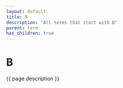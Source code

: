 ```yaml
---
layout: default
title: B
description: "All terms that start with B"
parent: term
has_children: true
---
```

# B
{{ page.description }}
